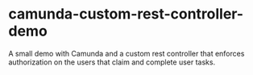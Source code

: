# camunda-custom-rest-controller-demo
A small demo with Camunda and a custom rest controller that enforces authorization on the users that claim and complete user tasks.
